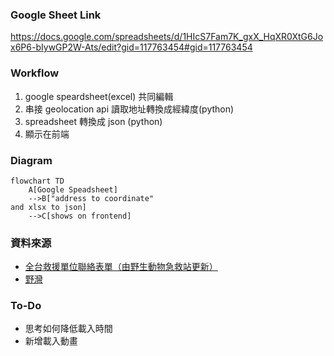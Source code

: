 
### Google Sheet Link
https://docs.google.com/spreadsheets/d/1HIcS7Fam7K_gxX_HqXR0XtG6Jox6P6-bIywGP2W-Ats/edit?gid=117763454#gid=117763454

### Workflow
1. google speardsheet(excel) 共同編輯
2. 串接 geolocation api 讀取地址轉換成經緯度(python)
3. spreadsheet 轉換成 json (python)
4. 顯示在前端

### Diagram
```mermaid
flowchart TD
    A[Google Speadsheet] 
    -->B["address to coordinate"
and xlsx to json] 
    -->C[shows on frontend]
```



### 資料來源
- [全台救援單位聯絡表單（由野生動物急救站更新）](https://docs.google.com/spreadsheets/d/1RZIaNJx7rapR8vnOtVPdFJOIjyTrcwu0qMR7it9CX7E/edit?gid=2043887075#gid=2043887075)
- [野灣](https://www.wildonetaiwan.org/rescue)


### To-Do
- 思考如何降低載入時間
- 新增載入動畫